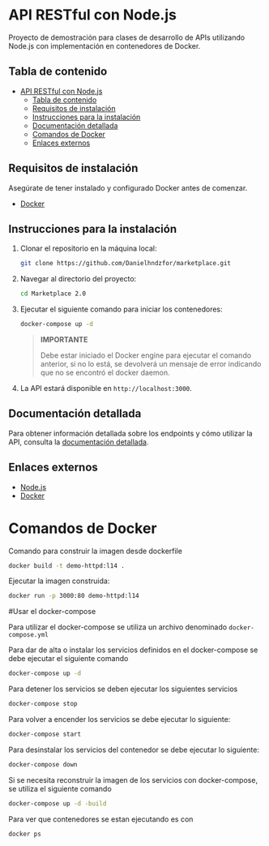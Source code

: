 # API RESTful con Node.js

Proyecto de demostración para clases de desarrollo de APIs utilizando Node.js con implementación en contenedores de Docker.

## Tabla de contenido

- [API RESTful con Node.js](#api-restful-con-nodejs)
  - [Tabla de contenido](#tabla-de-contenido)
  - [Requisitos de instalación](#requisitos-de-instalación)
  - [Instrucciones para la instalación](#instrucciones-para-la-instalación)
  - [Documentación detallada](#documentación-detallada)
  - [Comandos de Docker](#comandos-de-docker)
  - [Enlaces externos](#enlaces-externos)

## Requisitos de instalación

Asegúrate de tener instalado y configurado Docker antes de comenzar.

- [Docker](https://www.docker.com)

## Instrucciones para la instalación

1. Clonar el repositorio en la máquina local:
   
   ```sh
   git clone https://github.com/Danielhndzfor/marketplace.git
   ```

2. Navegar al directorio del proyecto:
   
   ```sh
   cd Marketplace 2.0
   ```

3. Ejecutar el siguiente comando para iniciar los contenedores:

    ```sh
    docker-compose up -d
    ```

    > **IMPORTANTE**
    >
    > Debe estar iniciado el Docker engine para ejecutar el comando anterior,
    > si no lo está, se devolverá un mensaje de error indicando que no se
    > encontró el docker daemon.

4. La API estará disponible en `http://localhost:3000`.

## Documentación detallada

Para obtener información detallada sobre los endpoints y cómo utilizar la API,
consulta la [documentación detallada](./docs/README.md).

## Enlaces externos

- [Node.js](https://www.nodejs.org)
- [Docker](https://www.docker.com)



# Comandos de Docker

Comando para construir la imagen desde dockerfile
```sh
docker build -t demo-httpd:l14 .
```

Ejecutar la imagen construida:
```sh
docker run -p 3000:80 demo-httpd:l14
```

#Usar el docker-compose

Para utilizar el docker-compose se utiliza un archivo denominado
`docker-compose.yml`

Para dar de alta o instalar los servicios definidos en el docker-compose se debe ejecutar el siguiente comando

```sh
docker-compose up -d
```

Para detener los servicios se deben ejecutar los siguientes servicios
```sh
docker-compose stop
```

Para volver a encender los servicios se debe ejecutar lo siguiente:
```sh
docker-compose start
```

Para desinstalar los servicios del contenedor se debe ejecutar lo siguiente:
```sh
docker-compose down
```

Si se necesita reconstruir la imagen de los servicios con docker-compose, se utiliza el siguiente comando
```sh
docker-compose up -d -build
```

Para ver que contenedores se estan ejecutando es con
```sh
docker ps
```